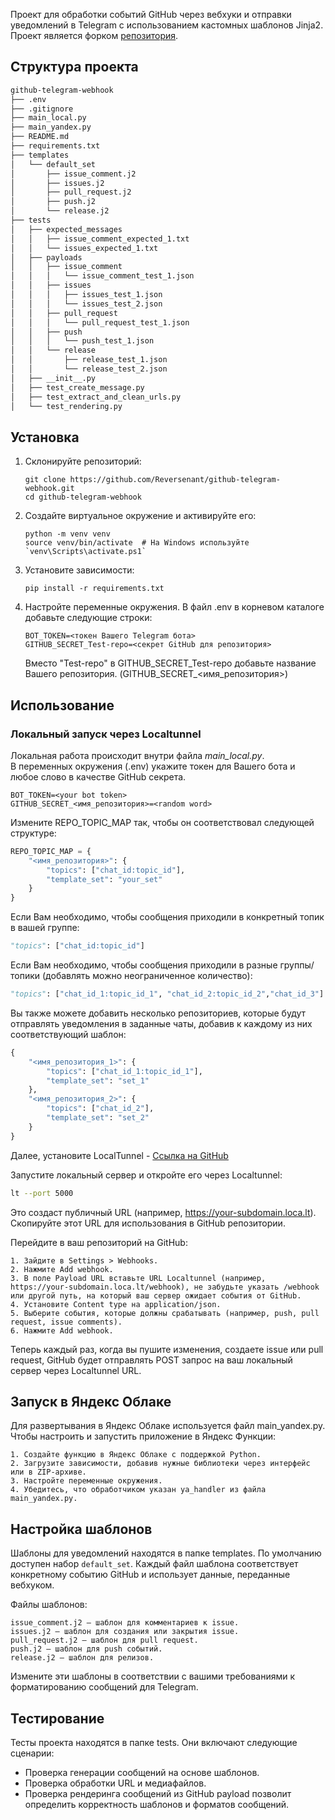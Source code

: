 Проект для обработки событий GitHub через вебхуки и отправки уведомлений в Telegram с использованием кастомных шаблонов Jinja2. Проект является форком [репозитория](https://github.com/leitosama/github-telegram-webhook).

## Структура проекта

```bash
github-telegram-webhook
├── .env                          
├── .gitignore                    
├── main_local.py                 
├── main_yandex.py                
├── README.md                     
├── requirements.txt              
├── templates                     
│   └── default_set               
│       ├── issue_comment.j2      
│       ├── issues.j2             
│       ├── pull_request.j2       
│       ├── push.j2               
│       └── release.j2            
├── tests                         
│   ├── expected_messages         
│   │   ├── issue_comment_expected_1.txt  
│   │   └── issues_expected_1.txt 
│   ├── payloads                  
│   │   ├── issue_comment         
│   │   │   └── issue_comment_test_1.json  
│   │   ├── issues                
│   │   │   ├── issues_test_1.json  
│   │   │   └── issues_test_2.json  
│   │   ├── pull_request          
│   │   │   └── pull_request_test_1.json  
│   │   ├── push                  
│   │   │   └── push_test_1.json  
│   │   └── release               
│   │       ├── release_test_1.json  
│   │       └── release_test_2.json  
│   ├── __init__.py               
│   ├── test_create_message.py    
│   ├── test_extract_and_clean_urls.py  
│   └── test_rendering.py
```

## Установка
1. Склонируйте репозиторий:
    ```
    git clone https://github.com/Reversenant/github-telegram-webhook.git
    cd github-telegram-webhook
    ```
2. Создайте виртуальное окружение и активируйте его:
    ```
    python -m venv venv
    source venv/bin/activate  # На Windows используйте `venv\Scripts\activate.ps1`
    ```
3. Установите зависимости:
    ```
    pip install -r requirements.txt
    ```
4. Настройте переменные окружения. В файл .env в корневом каталоге добавьте следующие строки:
    ```
    BOT_TOKEN=<токен Вашего Telegram бота>
    GITHUB_SECRET_Test-repo=<секрет GitHub для репозитория>
    ```
    Вместо "Test-repo" в GITHUB_SECRET_Test-repo добавьте название Вашего репозитория. (GITHUB_SECRET_<имя_репозитория>)

## Использование
### Локальный запуск через Localtunnel

Локальная работа происходит внутри файла _main_local.py_.  
В переменных окружения (.env) укажите токен для Вашего бота и любое слово в качестве GitHub секрета.  
```
BOT_TOKEN=<your bot token>
GITHUB_SECRET_<имя_репозитория>=<random word>
```
Измените REPO_TOPIC_MAP так, чтобы он соответствовал следующей структуре:  
```python
REPO_TOPIC_MAP = {
    "<имя_репозитория>": {
        "topics": ["chat_id:topic_id"],
        "template_set": "your_set"
    }
}
```
Если Вам необходимо, чтобы сообщения приходили в конкретный топик в вашей группе:
```python
"topics": ["chat_id:topic_id"]
```
Если Вам необходимо, чтобы сообщения приходили в разные группы/топики (добавлять можно неограниченное количество):
```python
"topics": ["chat_id_1:topic_id_1", "chat_id_2:topic_id_2","chat_id_3"]
```
Вы также можете добавить несколько репозиториев, которые будут отправлять уведомления в заданные чаты, добавив к каждому из них соответствующий шаблон:
```python
{
    "<имя_репозитория_1>": {
        "topics": ["chat_id_1:topic_id_1"],
        "template_set": "set_1"
    },
    "<имя_репозитория_2>": {
        "topics": ["chat_id_2"],
        "template_set": "set_2"
    }
}
```
Далее, установите LocalTunnel - [Ссылка на GitHub](https://github.com/localtunnel/localtunnel)

Запустите локальный сервер и откройте его через Localtunnel:
```bash
lt --port 5000
```
Это создаст публичный URL (например, https://your-subdomain.loca.lt). Скопируйте этот URL для использования в GitHub репозитории.

Перейдите в ваш репозиторий на GitHub:
```
1. Зайдите в Settings > Webhooks.
2. Нажмите Add webhook.
3. В поле Payload URL вставьте URL Localtunnel (например, https://your-subdomain.loca.lt/webhook), не забудьте указать /webhook или другой путь, на который ваш сервер ожидает события от GitHub.
4. Установите Content type на application/json.
5. Выберите события, которые должны срабатывать (например, push, pull request, issue comments).
6. Нажмите Add webhook.
```
Теперь каждый раз, когда вы пушите изменения, создаете issue или pull request, GitHub будет отправлять POST запрос на ваш локальный сервер через Localtunnel URL.

## Запуск в Яндекс Облаке
Для развертывания в Яндекс Облаке используется файл main_yandex.py. Чтобы настроить и запустить приложение в Яндекс Функции:
```
1. Создайте функцию в Яндекс Облаке с поддержкой Python.
2. Загрузите зависимости, добавив нужные библиотеки через интерфейс или в ZIP-архиве.
3. Настройте переменные окружения.
4. Убедитесь, что обработчиком указан ya_handler из файла main_yandex.py.
```
## Настройка шаблонов
Шаблоны для уведомлений находятся в папке templates. По умолчанию доступен набор `default_set`. Каждый файл шаблона соответствует конкретному событию GitHub и использует данные, переданные вебхуком.

Файлы шаблонов:
```
issue_comment.j2 — шаблон для комментариев к issue.
issues.j2 — шаблон для создания или закрытия issue.
pull_request.j2 — шаблон для pull request.
push.j2 — шаблон для push событий.
release.j2 — шаблон для релизов.
```
Измените эти шаблоны в соответствии с вашими требованиями к форматированию сообщений для Telegram.

## Тестирование
Тесты проекта находятся в папке tests. Они включают следующие сценарии:
- Проверка генерации сообщений на основе шаблонов.
- Проверка обработки URL и медиафайлов.
- Проверка рендеринга сообщений из GitHub payload позволит определить корректность шаблонов и форматов сообщений.